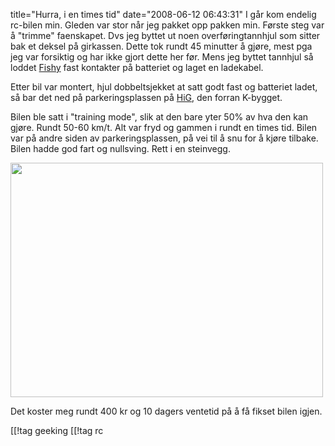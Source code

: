 title="Hurra, i en times tid"
date="2008-06-12 06:43:31"
I går kom endelig rc-bilen min. Gleden var stor når jeg pakket opp pakken min. Første steg var å "trimme" faenskapet. Dvs jeg byttet ut noen overføringtannhjul som sitter bak et deksel på girkassen. Dette tok rundt 45 minutter å gjøre, mest pga jeg var forsiktig og har ikke gjort dette her før. Mens jeg byttet tannhjul så loddet <a href="http://www.defcon.no/">Fishy</a> fast kontakter på batteriet og laget en ladekabel.

Etter bil var montert, hjul dobbeltsjekket at satt godt fast og batteriet ladet, så bar det ned på parkeringsplassen på <a href="http://www.hig.no/">HiG</a>, den forran K-bygget.

Bilen ble satt i "training mode", slik at den bare yter 50% av hva den kan gjøre. Rundt 50-60 km/t. Alt var fryd og gammen i rundt en times tid. Bilen var på andre siden av parkeringsplassen, på vei til å snu for å kjøre tilbake. Bilen hadde god fart og nullsving. Rett i en steinvegg.

<a href="http://pjatt.net/images/2008/06/obs.jpg"><img class="aligncenter size-full wp-image-627" title="OBS" src="http://pjatt.net/images/2008/06/obs.jpg" alt="" width="500" height="375"  /></a>

Det koster meg rundt 400 kr og 10 dagers ventetid på å få fikset bilen igjen.

[[!tag  geeking
[[!tag  rc
